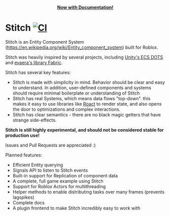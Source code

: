 <p align="center">
  <strong><a href="https://sayhisam1.github.io/Stitch">Now with Documentation!</a></strong>
</p>

# Stitch [![CI](https://github.com/sayhisam1/Stitch/actions/workflows/test.yml/badge.svg)](https://github.com/sayhisam1/Stitch/actions/workflows/test.yml)

Stitch is an Entity Component System (https://en.wikipedia.org/wiki/Entity_component_system) built for Roblox.


Stitch was heavily inspired by several projects, including [Unity's ECS DOTS](https://unity.com/dots) and [evaera's library Fabric](https://github.com/evaera/Fabric).

Stitch has several key features:
- Stitch is made with simplicity in mind. Behavior should be clear and easy to understand. In addition, user-defined components and systems should require minimal boilerplate or understanding of Stitch
- Stitch has real Systems, which means data flows "top-down". this makes it easy to use libraries like [Roact](https://github.com/Roblox/Roact) to render state, and also opens the door to optimizations and complex interactions.
- Stitch has clear semantics - there are no black magic getters that have strange side-effects.


**Stitch is still highly experimental, and should not be considered stable for production use!**

Issues and Pull Requests are appreciated :)

Planned features:
- Efficient Entity querying
- Signals API to listen to Stitch events
- Built-in support for Replication of component data
- A complete, full game example using Stitch
- Support for Roblox Actors for multithreading
- Helper methods to enable distributing tasks over many frames (prevents lagspikes)
- Complete docs
- A plugin frontend to make Stitch incredibly easy to work with
